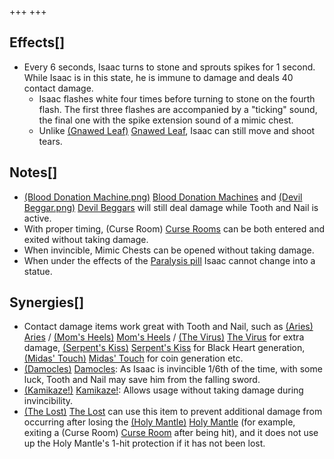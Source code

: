 +++
+++

Effects[]
---------


* Every 6 seconds, Isaac turns to stone and sprouts spikes for 1 second. While Isaac is in this state, he is immune to damage and deals 40 contact damage.
	+ Isaac flashes white four times before turning to stone on the fourth flash. The first three flashes are accompanied by a "ticking" sound, the final one with the spike extension sound of a mimic chest.
	+ Unlike [(Gnawed Leaf)](/wiki/Gnawed_Leaf "Gnawed Leaf") [Gnawed Leaf](/wiki/Gnawed_Leaf "Gnawed Leaf"), Isaac can still move and shoot tears.


Notes[]
-------


* [(Blood Donation Machine.png)](https://static.wikia.nocookie.net/bindingofisaacre_gamepedia/images/6/6e/Blood_Donation_Machine.png/revision/latest?cb=20210821075842) [Blood Donation Machines](/wiki/Machines#Blood_Donation_Machine "Machines") and [(Devil Beggar.png)](https://static.wikia.nocookie.net/bindingofisaacre_gamepedia/images/b/b6/Devil_Beggar.png/revision/latest?cb=20210821101216) [Devil Beggars](/wiki/Beggar#Devil_Beggar "Beggar") will still deal damage while Tooth and Nail is active.
* With proper timing, (Curse Room) [Curse Rooms](/wiki/Curse_Room "Curse Room") can be both entered and exited without taking damage.
* When invincible, Mimic Chests can be opened without taking damage.
* When under the effects of the [Paralysis pill](/wiki/Pills#Paralysis "Pills") Isaac cannot change into a statue.


Synergies[]
-----------


* Contact damage items work great with Tooth and Nail, such as [(Aries)](/wiki/Aries "Aries") [Aries](/wiki/Aries "Aries") / [(Mom's Heels)](/wiki/Mom%27s_Heels "Mom's Heels") [Mom's Heels](/wiki/Mom%27s_Heels "Mom's Heels") / [(The Virus)](/wiki/The_Virus "The Virus") [The Virus](/wiki/The_Virus "The Virus") for extra damage, [(Serpent's Kiss)](/wiki/Serpent%27s_Kiss "Serpent's Kiss") [Serpent's Kiss](/wiki/Serpent%27s_Kiss "Serpent's Kiss") for Black Heart generation, [(Midas' Touch)](/wiki/Midas%27_Touch "Midas' Touch") [Midas' Touch](/wiki/Midas%27_Touch "Midas' Touch") for coin generation etc.
* [(Damocles)](/wiki/Damocles "Damocles") [Damocles](/wiki/Damocles "Damocles"): As Isaac is invincible 1/6th of the time, with some luck, Tooth and Nail may save him from the falling sword.
* [(Kamikaze!)](/wiki/Kamikaze! "Kamikaze!") [Kamikaze!](/wiki/Kamikaze! "Kamikaze!"): Allows usage without taking damage during invincibility.
* [(The Lost)](/wiki/The_Lost "The Lost") [The Lost](/wiki/The_Lost "The Lost") can use this item to prevent additional damage from occurring after losing the [(Holy Mantle)](/wiki/Holy_Mantle "Holy Mantle") [Holy Mantle](/wiki/Holy_Mantle "Holy Mantle") (for example, exiting a (Curse Room) [Curse Room](/wiki/Curse_Room "Curse Room") after being hit), and it does not use up the Holy Mantle's 1-hit protection if it has not been lost.



